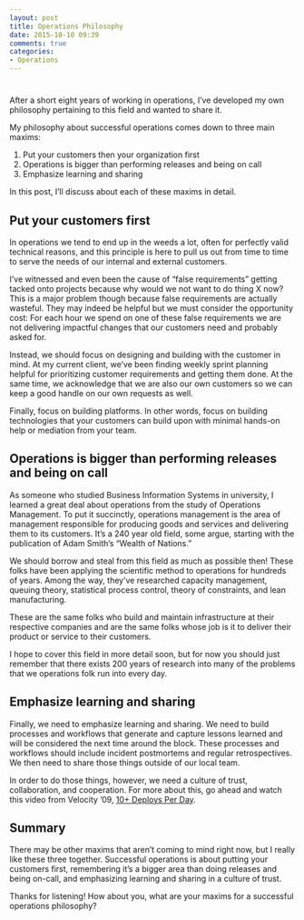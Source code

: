 ```yaml
---
layout: post
title: Operations Philosophy
date: 2015-10-10 09:39
comments: true
categories:
- Operations
---
```

# 

After a short eight years of working in operations, I’ve developed my
own philosophy pertaining to this field and wanted to share it.

My philosophy about successful operations comes down to three main
maxims:

1. Put your customers then your organization first
1. Operations is bigger than performing releases and being on call
1. Emphasize learning and sharing

In this post, I’ll discuss about each of these maxims in detail.

## Put your customers first

In operations we tend to end up in the weeds a lot, often for perfectly
valid technical reasons, and this principle is here to pull us out from
time to time to serve the needs of our internal and external customers.

I’ve witnessed and even been the cause of “false requirements” getting
tacked onto projects because why would we not want to do thing X now?
This is a major problem though because false requirements are actually
wasteful. They may indeed be helpful but we must consider the
opportunity cost: For each hour we spend on one of these false
requirements we are not delivering impactful changes that our customers
need and probably asked for.

Instead, we should focus on designing and building with the customer in
mind. At my current client, we’ve been finding weekly sprint planning
helpful for prioritizing customer requirements and getting them done. At
the same time, we acknowledge that we are also our own customers so we
can keep a good handle on our own requests as well.

Finally, focus on building platforms. In other words, focus on building
technologies that your customers can build upon with minimal hands-on
help or mediation from your team.

## Operations is bigger than performing releases and being on call

As someone who studied Business Information Systems in university, I
learned a great deal about operations from the study of Operations
Management. To put it succinctly, operations management is the area of
management responsible for producing goods and services and delivering
them to its customers. It’s a 240 year old field, some argue, starting
with the publication of Adam Smith’s “Wealth of Nations.”

We should borrow and steal from this field as much as possible then!
These folks have been applying the scientific method to operations for
hundreds of years. Among the way, they’ve researched capacity
management, queuing theory, statistical process control, theory of
constraints, and lean manufacturing.

These are the same folks who build and maintain infrastructure at their
respective companies and are the same folks whose job is it to deliver
their product or service to their customers.

I hope to cover this field in more detail soon, but for now you should
just remember that there exists 200 years of research into many of the
problems that we operations folk run into every day.

## Emphasize learning and sharing

Finally, we need to emphasize learning and sharing. We need to build
processes and workflows that generate and capture lessons learned and
will be considered the next time around the block. These processes and
workflows should include incident postmortems and regular
retrospectives. We then need to share those things outside of our local
team. 

In order to do those things, however, we need a culture of trust,
collaboration, and cooperation. For more about this, go ahead and watch
this video from Velocity ’09, [10+ Deploys Per
Day](https://www.youtube.com/watch?v=LdOe18KhtT4).

## Summary

There may be other maxims that aren’t coming to mind right now, but I
really like these three together. Successful operations is about putting
your customers first, remembering it’s a bigger area than doing releases
and being on-call, and emphasizing learning and sharing in a culture of
trust.

Thanks for listening! How about you, what are your maxims for a
successful operations philosophy?
